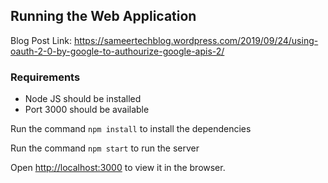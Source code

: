## Running the Web Application

Blog Post Link: https://sameertechblog.wordpress.com/2019/09/24/using-oauth-2-0-by-google-to-authourize-google-apis-2/

### Requirements
 - Node JS should be installed
 - Port 3000 should be available

Run the command `npm install` to install the dependencies

Run the command `npm start` to run the server

Open [http://localhost:3000](http://localhost:3000) to view it in the browser.